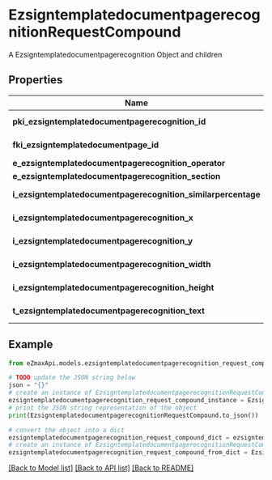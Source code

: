 # EzsigntemplatedocumentpagerecognitionRequestCompound

A Ezsigntemplatedocumentpagerecognition Object and children

## Properties

Name | Type | Description | Notes
------------ | ------------- | ------------- | -------------
**pki_ezsigntemplatedocumentpagerecognition_id** | **int** | The unique ID of the Ezsigntemplatedocumentpagerecognition | [optional] 
**fki_ezsigntemplatedocumentpage_id** | **int** | The unique ID of the Ezsigntemplatedocumentpage | 
**e_ezsigntemplatedocumentpagerecognition_operator** | [**FieldEEzsigntemplatedocumentpagerecognitionOperator**](FieldEEzsigntemplatedocumentpagerecognitionOperator.md) |  | 
**e_ezsigntemplatedocumentpagerecognition_section** | [**FieldEEzsigntemplatedocumentpagerecognitionSection**](FieldEEzsigntemplatedocumentpagerecognitionSection.md) |  | 
**i_ezsigntemplatedocumentpagerecognition_similarpercentage** | **int** | The similarpercentage of the Ezsigntemplatedocumentpagerecognition | [optional] 
**i_ezsigntemplatedocumentpagerecognition_x** | **int** | The x of the Ezsigntemplatedocumentpagerecognition | [optional] 
**i_ezsigntemplatedocumentpagerecognition_y** | **int** | The y of the Ezsigntemplatedocumentpagerecognition | [optional] 
**i_ezsigntemplatedocumentpagerecognition_width** | **int** | The width of the Ezsigntemplatedocumentpagerecognition | [optional] 
**i_ezsigntemplatedocumentpagerecognition_height** | **int** | The height of the Ezsigntemplatedocumentpagerecognition | [optional] 
**t_ezsigntemplatedocumentpagerecognition_text** | **str** | The text of the Ezsigntemplatedocumentpagerecognition | 

## Example

```python
from eZmaxApi.models.ezsigntemplatedocumentpagerecognition_request_compound import EzsigntemplatedocumentpagerecognitionRequestCompound

# TODO update the JSON string below
json = "{}"
# create an instance of EzsigntemplatedocumentpagerecognitionRequestCompound from a JSON string
ezsigntemplatedocumentpagerecognition_request_compound_instance = EzsigntemplatedocumentpagerecognitionRequestCompound.from_json(json)
# print the JSON string representation of the object
print(EzsigntemplatedocumentpagerecognitionRequestCompound.to_json())

# convert the object into a dict
ezsigntemplatedocumentpagerecognition_request_compound_dict = ezsigntemplatedocumentpagerecognition_request_compound_instance.to_dict()
# create an instance of EzsigntemplatedocumentpagerecognitionRequestCompound from a dict
ezsigntemplatedocumentpagerecognition_request_compound_from_dict = EzsigntemplatedocumentpagerecognitionRequestCompound.from_dict(ezsigntemplatedocumentpagerecognition_request_compound_dict)
```
[[Back to Model list]](../README.md#documentation-for-models) [[Back to API list]](../README.md#documentation-for-api-endpoints) [[Back to README]](../README.md)


